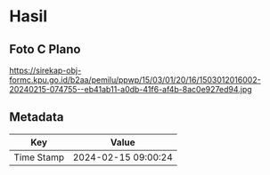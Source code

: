# Hasil

## Foto C Plano

https://sirekap-obj-formc.kpu.go.id/b2aa/pemilu/ppwp/15/03/01/20/16/1503012016002-20240215-074755--eb41ab11-a0db-41f6-af4b-8ac0e927ed94.jpg


## Metadata

| Key        | Value               |
| ---------- | ------------------- |
| Time Stamp | 2024-02-15 09:00:24 |



